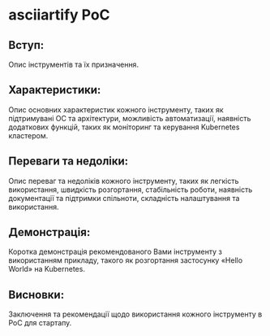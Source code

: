 # asciiartify PoC

## Вступ: 
Опис інструментів та їх призначення.
## Характеристики: 
Опис основних характеристик кожного інструменту, таких як підтримувані ОС та архітектури, можливість автоматизації, наявність додаткових функцій, таких як моніторинг та керування Kubernetes кластером.
## Переваги та недоліки: 
Опис переваг та недоліків кожного інструменту, таких як легкість використання, швидкість розгортання, стабільність роботи, наявність документації та підтримки спільноти, складність налаштування та використання.
## Демонстрація: 
Коротка демонстрація рекомендованого Вами інструменту з використанням прикладу, такого як розгортання застосунку «Hello World» на Kubernetes.
## Висновки: 
Заключення та рекомендації щодо використання кожного інструменту в PoC для стартапу.
